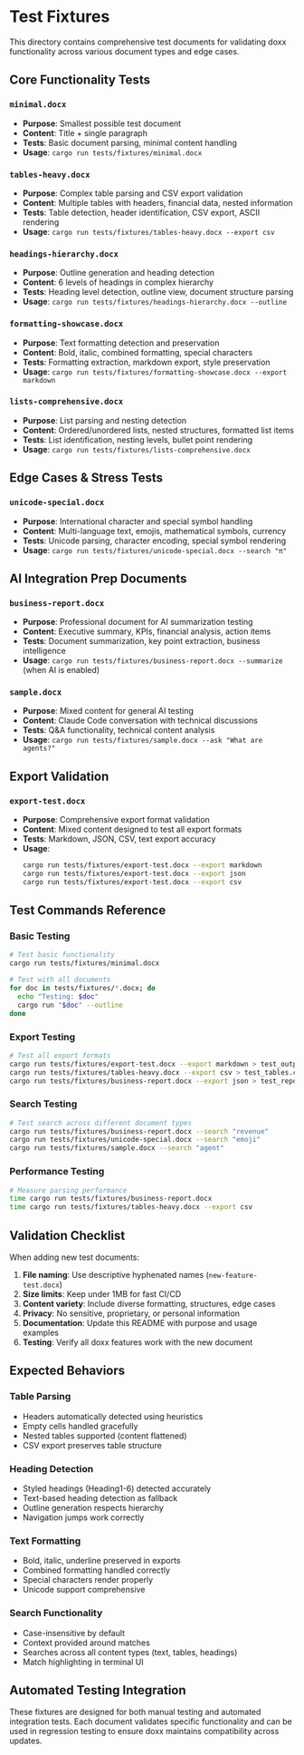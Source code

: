 # Test Fixtures

This directory contains comprehensive test documents for validating doxx functionality across various document types and edge cases.

## Core Functionality Tests

### `minimal.docx`
- **Purpose**: Smallest possible test document
- **Content**: Title + single paragraph
- **Tests**: Basic document parsing, minimal content handling
- **Usage**: `cargo run tests/fixtures/minimal.docx`

### `tables-heavy.docx`
- **Purpose**: Complex table parsing and CSV export validation
- **Content**: Multiple tables with headers, financial data, nested information
- **Tests**: Table detection, header identification, CSV export, ASCII rendering
- **Usage**: `cargo run tests/fixtures/tables-heavy.docx --export csv`

### `headings-hierarchy.docx`
- **Purpose**: Outline generation and heading detection
- **Content**: 6 levels of headings in complex hierarchy
- **Tests**: Heading level detection, outline view, document structure parsing
- **Usage**: `cargo run tests/fixtures/headings-hierarchy.docx --outline`

### `formatting-showcase.docx`
- **Purpose**: Text formatting detection and preservation
- **Content**: Bold, italic, combined formatting, special characters
- **Tests**: Formatting extraction, markdown export, style preservation
- **Usage**: `cargo run tests/fixtures/formatting-showcase.docx --export markdown`

### `lists-comprehensive.docx`
- **Purpose**: List parsing and nesting detection
- **Content**: Ordered/unordered lists, nested structures, formatted list items
- **Tests**: List identification, nesting levels, bullet point rendering
- **Usage**: `cargo run tests/fixtures/lists-comprehensive.docx`

## Edge Cases & Stress Tests

### `unicode-special.docx`
- **Purpose**: International character and special symbol handling
- **Content**: Multi-language text, emojis, mathematical symbols, currency
- **Tests**: Unicode parsing, character encoding, special symbol rendering
- **Usage**: `cargo run tests/fixtures/unicode-special.docx --search "π"`

## AI Integration Prep Documents

### `business-report.docx`
- **Purpose**: Professional document for AI summarization testing
- **Content**: Executive summary, KPIs, financial analysis, action items
- **Tests**: Document summarization, key point extraction, business intelligence
- **Usage**: `cargo run tests/fixtures/business-report.docx --summarize` (when AI is enabled)

### `sample.docx`
- **Purpose**: Mixed content for general AI testing
- **Content**: Claude Code conversation with technical discussions
- **Tests**: Q&A functionality, technical content analysis
- **Usage**: `cargo run tests/fixtures/sample.docx --ask "What are agents?"`

## Export Validation

### `export-test.docx`
- **Purpose**: Comprehensive export format validation
- **Content**: Mixed content designed to test all export formats
- **Tests**: Markdown, JSON, CSV, text export accuracy
- **Usage**: 
  ```bash
  cargo run tests/fixtures/export-test.docx --export markdown
  cargo run tests/fixtures/export-test.docx --export json
  cargo run tests/fixtures/export-test.docx --export csv
  ```

## Test Commands Reference

### Basic Testing
```bash
# Test basic functionality
cargo run tests/fixtures/minimal.docx

# Test with all documents
for doc in tests/fixtures/*.docx; do
  echo "Testing: $doc"
  cargo run "$doc" --outline
done
```

### Export Testing
```bash
# Test all export formats
cargo run tests/fixtures/export-test.docx --export markdown > test_output.md
cargo run tests/fixtures/tables-heavy.docx --export csv > test_tables.csv
cargo run tests/fixtures/business-report.docx --export json > test_report.json
```

### Search Testing
```bash
# Test search across different document types
cargo run tests/fixtures/business-report.docx --search "revenue"
cargo run tests/fixtures/unicode-special.docx --search "emoji"
cargo run tests/fixtures/sample.docx --search "agent"
```

### Performance Testing
```bash
# Measure parsing performance
time cargo run tests/fixtures/business-report.docx
time cargo run tests/fixtures/tables-heavy.docx --export csv
```

## Validation Checklist

When adding new test documents:

1. **File naming**: Use descriptive hyphenated names (`new-feature-test.docx`)
2. **Size limits**: Keep under 1MB for fast CI/CD
3. **Content variety**: Include diverse formatting, structures, edge cases
4. **Privacy**: No sensitive, proprietary, or personal information
5. **Documentation**: Update this README with purpose and usage examples
6. **Testing**: Verify all doxx features work with the new document

## Expected Behaviors

### Table Parsing
- Headers automatically detected using heuristics
- Empty cells handled gracefully
- Nested tables supported (content flattened)
- CSV export preserves table structure

### Heading Detection
- Styled headings (Heading1-6) detected accurately
- Text-based heading detection as fallback
- Outline generation respects hierarchy
- Navigation jumps work correctly

### Text Formatting
- Bold, italic, underline preserved in exports
- Combined formatting handled correctly
- Special characters render properly
- Unicode support comprehensive

### Search Functionality
- Case-insensitive by default
- Context provided around matches
- Searches across all content types (text, tables, headings)
- Match highlighting in terminal UI

## Automated Testing Integration

These fixtures are designed for both manual testing and automated integration tests. Each document validates specific functionality and can be used in regression testing to ensure doxx maintains compatibility across updates.